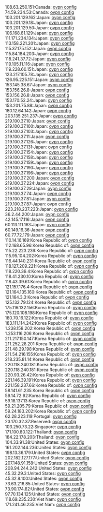 108.63.250.151:Canada: [ovpn config](vpn/108_63_250_151.ovpn)  
74.59.234.53:Canada: [ovpn config](vpn/74_59_234_53.ovpn)  
103.201.129.162:Japan: [ovpn config](vpn/103_201_129_162.ovpn)  
103.201.129.18:Japan: [ovpn config](vpn/103_201_129_18.ovpn)  
103.201.129.50:Japan: [ovpn config](vpn/103_201_129_50.ovpn)  
106.168.61.129:Japan: [ovpn config](vpn/106_168_61_129.ovpn)  
111.171.234.134:Japan: [ovpn config](vpn/111_171_234_134.ovpn)  
113.158.221.201:Japan: [ovpn config](vpn/113_158_221_201.ovpn)  
115.37.175.152:Japan: [ovpn config](vpn/115_37_175_152.ovpn)  
115.84.184.203:Japan: [ovpn config](vpn/115_84_184_203.ovpn)  
118.241.37.72:Japan: [ovpn config](vpn/118_241_37_72.ovpn)  
119.105.11.116:Japan: [ovpn config](vpn/119_105_11_116.ovpn)  
119.228.60.151:Japan: [ovpn config](vpn/119_228_60_151.ovpn)  
123.217.105.78:Japan: [ovpn config](vpn/123_217_105_78.ovpn)  
126.95.225.151:Japan: [ovpn config](vpn/126_95_225_151.ovpn)  
153.145.38.67:Japan: [ovpn config](vpn/153_145_38_67.ovpn)  
153.156.26.8:Japan: [ovpn config](vpn/153_156_26_8.ovpn)  
153.156.26.8:Japan: [ovpn config](vpn/153_156_26_8.ovpn)  
153.170.52.24:Japan: [ovpn config](vpn/153_170_52_24.ovpn)  
153.201.75.88:Japan: [ovpn config](vpn/153_201_75_88.ovpn)  
180.12.64.142:Japan: [ovpn config](vpn/180_12_64_142.ovpn)  
203.135.251.237:Japan: [ovpn config](vpn/203_135_251_237.ovpn)  
219.100.37.10:Japan: [ovpn config](vpn/219_100_37_10.ovpn)  
219.100.37.100:Japan: [ovpn config](vpn/219_100_37_100.ovpn)  
219.100.37.103:Japan: [ovpn config](vpn/219_100_37_103.ovpn)  
219.100.37.11:Japan: [ovpn config](vpn/219_100_37_11.ovpn)  
219.100.37.126:Japan: [ovpn config](vpn/219_100_37_126.ovpn)  
219.100.37.131:Japan: [ovpn config](vpn/219_100_37_131.ovpn)  
219.100.37.154:Japan: [ovpn config](vpn/219_100_37_154.ovpn)  
219.100.37.158:Japan: [ovpn config](vpn/219_100_37_158.ovpn)  
219.100.37.159:Japan: [ovpn config](vpn/219_100_37_159.ovpn)  
219.100.37.190:Japan: [ovpn config](vpn/219_100_37_190.ovpn)  
219.100.37.196:Japan: [ovpn config](vpn/219_100_37_196.ovpn)  
219.100.37.200:Japan: [ovpn config](vpn/219_100_37_200.ovpn)  
219.100.37.224:Japan: [ovpn config](vpn/219_100_37_224.ovpn)  
219.100.37.29:Japan: [ovpn config](vpn/219_100_37_29.ovpn)  
219.100.37.74:Japan: [ovpn config](vpn/219_100_37_74.ovpn)  
219.100.37.81:Japan: [ovpn config](vpn/219_100_37_81.ovpn)  
219.100.37.87:Japan: [ovpn config](vpn/219_100_37_87.ovpn)  
223.218.237.223:Japan: [ovpn config](vpn/223_218_237_223.ovpn)  
36.2.44.200:Japan: [ovpn config](vpn/36_2_44_200.ovpn)  
42.145.17.116:Japan: [ovpn config](vpn/42_145_17_116.ovpn)  
60.113.111.183:Japan: [ovpn config](vpn/60_113_111_183.ovpn)  
60.149.16.36:Japan: [ovpn config](vpn/60_149_16_36.ovpn)  
60.77.72.179:Japan: [ovpn config](vpn/60_77_72_179.ovpn)  
110.14.16.169:Korea Republic of: [ovpn config](vpn/110_14_16_169.ovpn)  
112.168.65.96:Korea Republic of: [ovpn config](vpn/112_168_65_96.ovpn)  
115.22.223.236:Korea Republic of: [ovpn config](vpn/115_22_223_236.ovpn)  
115.95.104.202:Korea Republic of: [ovpn config](vpn/115_95_104_202.ovpn)  
116.44.140.231:Korea Republic of: [ovpn config](vpn/116_44_140_231.ovpn)  
118.127.209.221:Korea Republic of: [ovpn config](vpn/118_127_209_221.ovpn)  
118.220.39.4:Korea Republic of: [ovpn config](vpn/118_220_39_4.ovpn)  
118.41.230.10:Korea Republic of: [ovpn config](vpn/118_41_230_10.ovpn)  
118.43.39.61:Korea Republic of: [ovpn config](vpn/118_43_39_61.ovpn)  
121.157.176.4:Korea Republic of: [ovpn config](vpn/121_157_176_4.ovpn)  
121.164.135.160:Korea Republic of: [ovpn config](vpn/121_164_135_160.ovpn)  
121.164.3.3:Korea Republic of: [ovpn config](vpn/121_164_3_3.ovpn)  
125.132.79.124:Korea Republic of: [ovpn config](vpn/125_132_79_124.ovpn)  
175.116.132.156:Korea Republic of: [ovpn config](vpn/175_116_132_156.ovpn)  
175.120.108.198:Korea Republic of: [ovpn config](vpn/175_120_108_198.ovpn)  
180.70.16.122:Korea Republic of: [ovpn config](vpn/180_70_16_122.ovpn)  
183.111.114.242:Korea Republic of: [ovpn config](vpn/183_111_114_242.ovpn)  
1.238.158.202:Korea Republic of: [ovpn config](vpn/1_238_158_202.ovpn)  
1.253.116.206:Korea Republic of: [ovpn config](vpn/1_253_116_206.ovpn)  
211.217.150.147:Korea Republic of: [ovpn config](vpn/211_217_150_147.ovpn)  
211.252.28.201:Korea Republic of: [ovpn config](vpn/211_252_28_201.ovpn)  
211.48.29.198:Korea Republic of: [ovpn config](vpn/211_48_29_198.ovpn)  
211.54.216.155:Korea Republic of: [ovpn config](vpn/211_54_216_155.ovpn)  
218.235.81.14:Korea Republic of: [ovpn config](vpn/218_235_81_14.ovpn)  
220.118.240.181:Korea Republic of: [ovpn config](vpn/220_118_240_181.ovpn)  
220.118.240.181:Korea Republic of: [ovpn config](vpn/220_118_240_181.ovpn)  
220.93.26.42:Korea Republic of: [ovpn config](vpn/220_93_26_42.ovpn)  
221.146.39.191:Korea Republic of: [ovpn config](vpn/221_146_39_191.ovpn)  
221.158.237.66:Korea Republic of: [ovpn config](vpn/221_158_237_66.ovpn)  
58.141.61.235:Korea Republic of: [ovpn config](vpn/58_141_61_235.ovpn)  
59.14.72.92:Korea Republic of: [ovpn config](vpn/59_14_72_92.ovpn)  
59.18.137.13:Korea Republic of: [ovpn config](vpn/59_18_137_13.ovpn)  
59.21.205.79:Korea Republic of: [ovpn config](vpn/59_21_205_79.ovpn)  
59.24.183.202:Korea Republic of: [ovpn config](vpn/59_24_183_202.ovpn)  
62.28.223.119:Portugal: [ovpn config](vpn/62_28_223_119.ovpn)  
23.170.32.37:Reserved: [ovpn config](vpn/23_170_32_37.ovpn)  
103.250.73.22:Singapore: [ovpn config](vpn/103_250_73_22.ovpn)  
171.100.80.122:Thailand: [ovpn config](vpn/171_100_80_122.ovpn)  
184.22.178.203:Thailand: [ovpn config](vpn/184_22_178_203.ovpn)  
104.33.91.38:United States: [ovpn config](vpn/104_33_91_38.ovpn)  
161.202.144.236:United States: [ovpn config](vpn/161_202_144_236.ovpn)  
198.13.36.179:United States: [ovpn config](vpn/198_13_36_179.ovpn)  
202.182.127.177:United States: [ovpn config](vpn/202_182_127_177.ovpn)  
207.148.91.158:United States: [ovpn config](vpn/207_148_91_158.ovpn)  
208.94.244.242:United States: [ovpn config](vpn/208_94_244_242.ovpn)  
45.32.29.3:United States: [ovpn config](vpn/45_32_29_3.ovpn)  
45.32.8.100:United States: [ovpn config](vpn/45_32_8_100.ovpn)  
73.63.216.85:United States: [ovpn config](vpn/73_63_216_85.ovpn)  
73.90.174.82:United States: [ovpn config](vpn/73_90_174_82.ovpn)  
97.70.134.125:United States: [ovpn config](vpn/97_70_134_125.ovpn)  
118.69.235.230:Viet Nam: [ovpn config](vpn/118_69_235_230.ovpn)  
171.241.46.235:Viet Nam: [ovpn config](vpn/171_241_46_235.ovpn)  
